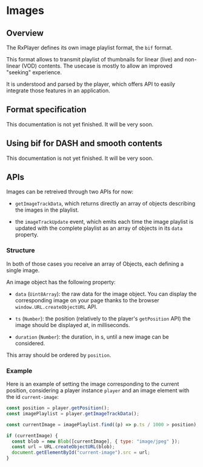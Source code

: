 # Images

## Overview

The RxPlayer defines its own image playlist format, the `bif` format.

This format allows to transmit playlist of thumbnails for linear (live) and
non-linear (VOD) contents. The usecase is mostly to allow an improved "seeking"
experience.

It is understood and parsed by the player, which offers API to easily integrate
those features in an application.

## Format specification

This documentation is not yet finished. It will be very soon.

## Using bif for DASH and smooth contents

This documentation is not yet finished. It will be very soon.

## APIs

Images can be retreived through two APIs for now:

- `getImageTrackData`, which returns directly an array of objects describing
  the images in the playlist.

- the `imageTrackUpdate` event, which emits each time the image playlist is
  updated with the complete playlist as an array of objects in its `data`
  property.

### Structure

In both of those cases you receive an array of Objects, each defining a single
image.

An image object has the following property:

- `data` (`Uint8Array`): the raw data for the image object. You can
  display the corresponding image on your page thanks to the browser
  `window.URL.createObjectURL` API.

- `ts` (`Number`): the position (relatively to the player's
  `getPosition` API) the image should be displayed at, in milliseconds.

- `duration` (`Number`): the duration, in s, until a new image can be
  considered.

This array should be ordered by `position`.

### Example

Here is an example of setting the image corresponding to the current position,
considering a player instance `player` and an image element with the id
`current-image`:

```js
const position = player.getPosition();
const imagePlaylist = player.getImageTrackData();

const currentImage = imagePlaylist.find((p) => p.ts / 1000 > position);

if (currentImage) {
  const blob = new Blob([currentImage], { type: "image/jpeg" });
  const url = URL.createObjectURL(blob);
  document.getElementById("current-image").src = url;
}
```
